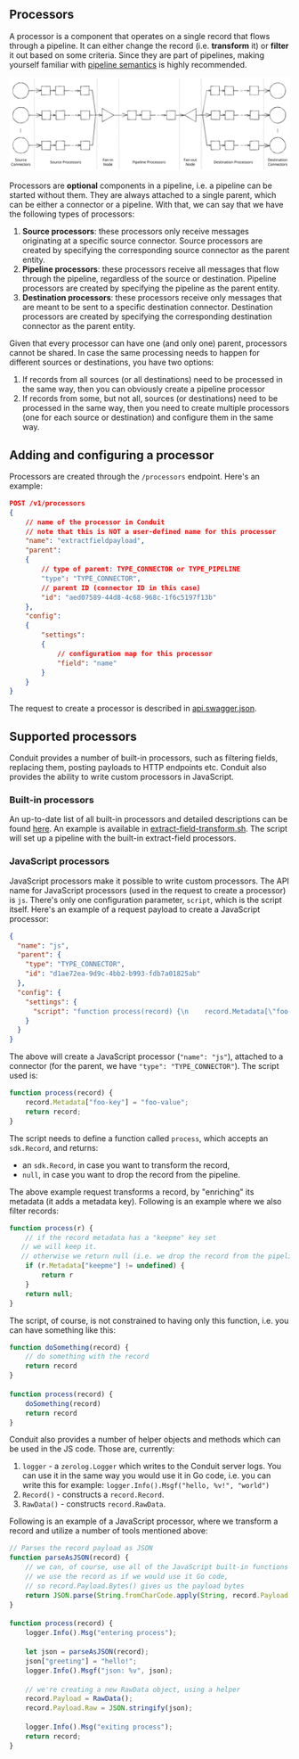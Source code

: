## Processors

A processor is a component that operates on a single record that flows through a pipeline. It can either change the record
(i.e. **transform** it) or **filter** it out based on some criteria. Since they are part of pipelines, making yourself 
familiar with [pipeline semantics](/docs/pipeline_semantics.md) is highly recommended.

![Pipeline](data/pipeline_example.svg)

Processors are **optional** components in a pipeline, i.e. a pipeline can be started without them. They are always attached 
to a single parent, which can be either a connector or a pipeline. With that, we can say that we have the following types 
of processors:
1. **Source processors**: these processors only receive messages originating at a specific source connector. Source 
   processors are created by specifying the corresponding source connector as the parent entity.
2. **Pipeline processors**: these processors receive all messages that flow through the pipeline, regardless of the
   source or destination. Pipeline processors are created by specifying the pipeline as the parent entity.
3. **Destination processors**: these processors receive only messages that are meant to be sent to a specific
   destination connector. Destination processors are created by specifying the corresponding destination connector as the
   parent entity.

Given that every processor can have one (and only one) parent, processors cannot be shared. In case the same processing 
needs to happen for different sources or destinations, you have two options:
1. If records from all sources (or all destinations) need to be processed in the same way, then you can obviously create
a pipeline processor
2. If records from some, but not all, sources (or destinations) need to be processed in the same way, then you need to 
create multiple processors (one for each source or destination) and configure them in the same way.

## Adding and configuring a processor

Processors are created through the `/processors` endpoint. Here's an example:

```json lines
POST /v1/processors
{
    // name of the processor in Conduit
    // note that this is NOT a user-defined name for this processor
    "name": "extractfieldpayload",
    "parent": 
    {
        // type of parent: TYPE_CONNECTOR or TYPE_PIPELINE
        "type": "TYPE_CONNECTOR",
        // parent ID (connector ID in this case)
        "id": "aed07589-44d8-4c68-968c-1f6c5197f13b" 
    },
    "config":
    {
        "settings":
        {
            // configuration map for this processor
            "field": "name" 
        }
    }
}
```
The request to create a processor is described in [api.swagger.json](/pkg/web/openapi/swagger-ui/api/v1/api.swagger.json).

## Supported processors

Conduit provides a number of built-in processors, such as filtering fields, replacing them, posting payloads to HTTP endpoints etc.
Conduit also provides the ability to write custom processors in JavaScript.

### Built-in processors

An up-to-date list of all built-in processors and detailed descriptions can be found [here](https://pkg.go.dev/github.com/conduitio/conduit/pkg/processor/procbuiltin).
An example is available in [extract-field-transform.sh](/examples/processors/extract-field-transform.sh). The script will
set up a pipeline with the built-in extract-field processors.

### JavaScript processors

JavaScript processors make it possible to write custom processors. The API name for JavaScript processors (used in the
request to create a processor) is `js`. There's only one configuration parameter, `script`, which is the script itself.
Here's an example of a request payload to create a JavaScript processor:

```json
{
  "name": "js",
  "parent": {
    "type": "TYPE_CONNECTOR",
    "id": "d1ae72ea-9d9c-4bb2-b993-fdb7a01825ab"
  },
  "config": {
    "settings": {
      "script": "function process(record) {\n    record.Metadata[\"foo-key\"] = \"foo-value\";\n    return record;\n}\n"
    }
  }
}
```
The above will create a JavaScript processor (`"name": "js"`), attached to a connector (for the parent, we have 
`"type": "TYPE_CONNECTOR"`). The script used is:
```javascript
function process(record) {
    record.Metadata["foo-key"] = "foo-value";
    return record;
}
```

The script needs to define a function called `process`, which accepts an `sdk.Record`, and returns:
* an `sdk.Record`, in case you want to transform the record,
* `null`, in case you want to drop the record from the pipeline.

The above example request transforms a record, by "enriching" its metadata (it adds a metadata key). Following is an 
example where we also filter records:
```javascript
function process(r) {
    // if the record metadata has a "keepme" key set
   // we will keep it.
   // otherwise we return null (i.e. we drop the record from the pipeline)
    if (r.Metadata["keepme"] != undefined) {
        return r
    }
    return null;
}
```

The script, of course, is not constrained to having only this function, i.e. you can have something like this:
```javascript
function doSomething(record) {
    // do something with the record
    return record
}

function process(record) {
    doSomething(record)
    return record
}
```

Conduit also provides a number of helper objects and methods which can be used in the JS code. Those are, currently:
1. `logger` - a `zerolog.Logger` which writes to the Conduit server logs. You can use it in the same way you would use 
it in Go code, i.e. you can write this for example: `logger.Info().Msgf("hello, %v!", "world")`
2. `Record()` - constructs a `record.Record`.
3. `RawData()` - constructs `record.RawData`.

Following is an example of a JavaScript processor, where we transform a record and utilize a number of tools mentioned 
above:
```javascript
// Parses the record payload as JSON
function parseAsJSON(record) {
    // we can, of course, use all of the JavaScript built-in functions
    // we use the record as if we would use it Go code, 
    // so record.Payload.Bytes() gives us the payload bytes
    return JSON.parse(String.fromCharCode.apply(String, record.Payload.Bytes()))
}

function process(record) {
    logger.Info().Msg("entering process");

    let json = parseAsJSON(record);
    json["greeting"] = "hello!";
    logger.Info().Msgf("json: %v", json);

    // we're creating a new RawData object, using a helper
    record.Payload = RawData();
    record.Payload.Raw = JSON.stringify(json);

    logger.Info().Msg("exiting process");
    return record;
}
```
